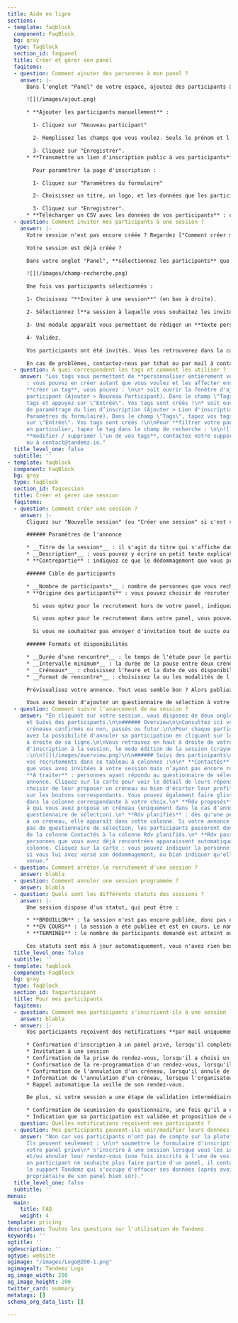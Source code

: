 ```yaml
---
title: Aide en ligne
sections:
- template: faqblock
  component: FaqBlock
  bg: gray
  type: faqblock
  section_id: faqpanel
  title: Créer et gérer son panel
  faqitems:
  - question: Comment ajouter des personnes à mon panel ?
    answer: |-
      Dans l'onglet "Panel" de votre espace, ajoutez des participants à votre panel selon la méthode qui vous convient le mieux :

      ![](/images/ajout.png)

      * **Ajouter les participants manuellement** :

        1- Cliquez sur "Nouveau participant"

        2- Remplissez les champs que vous voulez. Seuls le prénom et l'email sont obligatoires.

        3- Cliquez sur "Enregistrer".
      * **Transmettre un lien d'inscription public à vos participants** : vous n'avez qu'à copier le lien fourni et le transmettre à votre communauté (sur vos réseaux sociaux, par Newsletter, ou autre...). Les participants s'inscrivent d'eux-mêmes et renseignent leurs données.

        Pour paramétrer la page d'inscription :

        1- Cliquez sur "Paramètres du formulaire"

        2- Choisissez un titre, un logo, et les données que les participants devront renseigner. Choisissez les tags qui seront visibles aux participants dans la liste déroulante (ils pourront alors se les affecter).

        3- Cliquez sur "Enregistrer".
      * **Télécharger un CSV avec les données de vos participants** : cette fonctionnalité n'est pas encore disponible aux clients mais notre équipe peut vous aider sur ce sujet ! Contactez-nous par tchat ou à contact@tandemz.io
  - question: Comment inviter mes participants à une session ?
    answer: |-
      Votre session n'est pas encore créée ? Regardez ["Comment créer ma session ?"](#faqsession).

      Votre session est déjà créée ?

      Dans votre onglet "Panel", **sélectionnez les participants** que vous souhaitez inviter à votre session. Vous pouvez utiliser le champ de recherche pour filtrer vos participants (sur un tag, sur un pays, etc...) :

      ![](/images/champ-recherche.png)

      Une fois vos participants sélectionnés :

      1- Choisissez "**Inviter à une session**" (en bas à droite).

      2- Sélectionnez l**a session à laquelle vous souhaitez les inviter** puis sur "Inviter". Votre session n'apparaît pas dans la liste des sessions ? C'est probablement qu'elle n'est pas encore publiée. Seules les sessions actives s'affichent.

      3- Une modale apparaît vous permettant de rédiger un **texte personnalisé** qui sera inséré dans le mail d'invitation à vos participants.

      4- Validez.

      Vos participants ont été invités. Vous les retrouverez dans la colonne "Contactés" de votre tableau de suivi des participants de la session.

      En cas de problèmes, contactez-nous par tchat ou par mail à contact@tandemz.io.
  - question: A quoi correspondent les tags et comment les utiliser ?
    answer: "Les tags vous permettent de **personnaliser entièrement votre panel**
      : vous pouvez en créer autant que vous voulez et les affecter ensuite aux participants.\n\nPour
      **créer un tag**, vous pouvez : \n\n* soit ouvrir la fenêtre d'ajout d'un nouveau
      participant (Ajouter > Nouveau Participant). Dans le champ \"Tags\", tapez vos
      tags et appuyez sur \"Entrée\". Vos tags sont créés !\n* soit ouvrir la fenêtre
      de paramétrage du lien d’inscription (Ajouter > Lien d'inscription public >
      Paramètres du formulaire). Dans le champ \"Tags\", tapez vos tags et appuyez
      sur \"Entrée\". Vos tags sont créés !\n\nPour **filtrer votre panel sur un tag**
      en particulier, tapez le tag dans le champ de recherche : \n\n![](/images/champ-recherche.png)\n\nPour
      **modifier / supprimer l'un de vos tags**, contactez notre support par tchat
      ou à contact@tandemz.io."
  title_level_one: false
  subtitle: ''
- template: faqblock
  component: FaqBlock
  bg: gray
  type: faqblock
  section_id: faqsession
  title: Créer et gérer une session
  faqitems:
  - question: Comment créer une session ?
    answer: |-
      Cliquez sur "Nouvelle session" (ou "Créer une session" si c'est votre première !) puis renseignez les informations de votre session (avec une * celles obligatoires) :

      ###### Paramètres de l'annonce

      * __Titre de la session*__ : il s'agit du titre qui s'affiche dans les mails et dans la page d'inscription pour les participants.
      * __Description*__ : vous pouvez y écrire un petit texte explicatif pour vos participants, afin de leur expliquer le déroulé ou bien l'objectif de votre session par exemple.
      * **Contrepartie** : indiquez ce que le dédommagement que vous proposez au participant. Si vous n'offrez pas de dédommagement, laissez le champ libre.

      ###### Cible de participants

      * __Nombre de participants*__ : nombre de personnes que vous recherchez pour votre étude.
      * **Origine des participants** : vous pouvez choisir de recruter vos participants dans votre panel, hors de votre panel (chez Tandemz), dans les deux ou dans aucun des deux.

        Si vous optez pour le recrutement hors de votre panel, indiquez-nous les critères que vous recherchez. Nous vous recontacterons dans les plus brefs délais.

        Si vous optez pour le recrutement dans votre panel, vous pouvez alors éditer la liste des personnes qui seront notifiées lors de la publication de l'annonce en incluant / excluant des tags ou en les décochant manuellement dans "Voir / modifier la liste des destinataires" et personnaliser le mail qui leur sera envoyé.

        Si vous ne souhaitez pas envoyer d'invitation tout de suite ou simplement transmettre le lien de l'étude à des personnes externes, ne sélectionnez rien et passez à la suite !

      ###### Formats et disponibilités

      * __Durée d'une rencontre*__ : le temps de l'étude pour le participant
      * __Intervalle minimum*__ : la durée de la pause entre deux créneaux possibles
      * __Créneaux*__ : choisissez l'heure et la date de vos disponibilités pour la session. Vous devez indiquer au moins autant de créneau qu'il y a de participants recherchés.
      * __Format de rencontre*__ : choisissez la ou les modalités de l'étude ainsi que les éventuelles instructions. Si vous en sélectionnez plusieurs, le choix sera laissé au participant lors de son inscription.

      Prévisualisez votre annonce. Tout vous semble bon ? Alors publiez. Les invitations aux participants de votre panel sélectionnés seront envoyées à cet instant.

      Vous avez besoin d'ajouter un questionnaire de sélection à votre annonce ? Nous avons une solution pour vous ! Contactez-nous par tchat ou par mail à contact@tandemz.io.
  - question: Comment suivre l'avancement de ma session ?
    answer: "En cliquant sur votre session, vous disposez de deux onglets : Overview
      et Suivi des participants.\n\n###### Overview\n\nConsultez ici vos différents
      créneaux confirmés ou non, passés ou futur.\n\nPour chaque participant, vous
      avez la possibilité d'annuler sa participation en cliquant sur le menu de paramètres
      à droite de sa ligne.\n\nVous retrouvez en haut à droite de votre écran le lien
      d'inscription à la session, le mode édition de la session (crayon) et la prévisualisation
      :\n\n![](/images/overview.png)\n\n###### Suivi des participants\n\nGérez ici
      vos recrutements dans ce tableau à colonnes :\n\n* **Contactés** : personnes
      que vous avez invitées à votre session mais n’ayant pas encore répondu. \n*
      **A traiter** : personnes ayant répondu au questionnaire de sélection de votre
      annonce. Cliquez sur la carte pour voir le détail de leurs réponses. Vous devez
      choisir de leur proposer un créneau ou bien d'écarter leur profil en cliquant
      sur les boutons correspondants. Vous pouvez également faire glisser les cartes
      dans la colonne correspondante à votre choix.\n* **Rdv proposés** : personnes
      à qui vous avez proposé un créneau (uniquement dans le cas d'annonces avec un
      questionnaire de sélection).\n* **Rdv planifiés** : dès qu'une personne s'inscrit
      à un créneau, elle apparaît dans cette colonne. Si votre annonce ne possède
      pas de questionnaire de sélection, les participants passeront donc automatiquement
      de la colonne Contactés à la colonne Rdv planifiés.\n* **Rdv passés** : les
      personnes que vous avez déjà rencontrées apparaissent automatiquement dans cette
      colonne. Cliquez sur la carte : vous pouvez indiquer la personne comme rémunérée
      si vous lui avez versé son dédommagement, ou bien indiquer qu'elle n'est pas
      venue."
  - question: Comment arrêter le recrutement d'une session ?
    answer: blabla
  - question: Comment annuler une session programmée ?
    answer: blabla
  - question: Quels sont les différents statuts des sessions ?
    answer: |-
      Une session dispose d'un statut, qui peut être :

      * **BROUILLON** : la session n'est pas encore publiée, donc pas encore visible aux participants.
      * **EN COURS** : la session a été publiée et est en cours. Le nombre de participants demandé n'est pas encore atteint et il reste des créneaux disponibles dans le futur.
      * **TERMINÉE** : le nombre de participants demandé est atteint ou il n'y a plus de créneaux disponibles dans le futur.

      Ces statuts sont mis à jour automatiquement, vous n'avez rien besoin de faire.
  title_level_one: false
  subtitle: ''
- template: faqblock
  component: FaqBlock
  bg: gray
  type: faqblock
  section_id: faqparticipant
  title: Pour mes participants
  faqitems:
  - question: Comment mes participants s'inscrivent-ils à une session ?
    answer: blabla
  - answer: |-
      Vos participants reçoivent des notifications **par mail uniquement**, aux événements suivants :

      * Confirmation d'inscription à un panel privé, lorsqu'il complète le formulaire d'inscription public.
      * Invitation à une session
      * Confirmation de la prise de rendez-vous, lorsqu'il a choisi un créneau.
      * Confirmation de la re-programmation d'un rendez-vous, lorsqu'il a changé son créneau.
      * Confirmation de l'annulation d'un créneau, lorsqu'il annule de lui-même.
      * Information de l'annulation d'un créneau, lorsque l'organisateur de la session annule son créneau.
      * Rappel automatique la veille de son rendez-vous.

      De plus, si votre session a une étape de validation intermédiaire (par un questionnaire de sélection par exemple), le participant reçoit les notifications mails suivantes :

      * Confirmation de soumission du questionnaire, une fois qu'il a complété sa candidature.
      * Indication que sa participation est validée et proposition de créneaux lorsque l'organisateur choisit "Proposer un créneau".
    question: Quelles notifications reçoivent mes participants ?
  - question: Mes participants peuvent-ils voir/modifier leurs données ?
    answer: "Non car vos participants n'ont pas de compte sur la plateforme Tandemz.
      Ils peuvent seulement : \n\n* soumettre le formulaire d'inscription pour rejoindre
      votre panel privé\n* s'inscrire à une session lorsque vous les invitez\n* re-programmer
      et/ou annuler leur rendez-vous (une fois inscrits à l'une de vos sessions)\n\nSi
      un participant ne souhaite plus faire partie d'un panel, il contacte directement
      le support Tandemz qui s'occupe d'effacer ses données (après avoir prévenu le
      propriétaire de son panel bien sûr)."
  title_level_one: false
  subtitle: ''
menus:
  main:
    title: FAQ
    weight: 4
template: pricing
description: Toutes les questions sur l'utilisation de Tandemz
keywords: ''
ogtitle: ''
ogdescription: ''
ogtype: website
ogimage: "/images/Logo@200-1.png"
ogimagealt: Tandemz Logo
og_image_width: 200
og_image_height: 200
twitter_card: summary
metatags: []
schema_org_data_list: []

---
```

